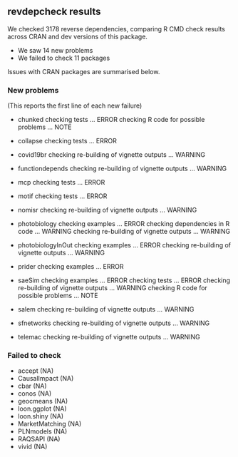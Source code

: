 ## revdepcheck results

We checked 3178 reverse dependencies, comparing R CMD check results across CRAN and dev versions of this package.

 * We saw 14 new problems
 * We failed to check 11 packages

Issues with CRAN packages are summarised below.

### New problems
(This reports the first line of each new failure)

* chunked
  checking tests ... ERROR
  checking R code for possible problems ... NOTE

* collapse
  checking tests ... ERROR

* covid19br
  checking re-building of vignette outputs ... WARNING

* functiondepends
  checking re-building of vignette outputs ... WARNING

* mcp
  checking tests ... ERROR

* motif
  checking tests ... ERROR

* nomisr
  checking re-building of vignette outputs ... WARNING

* photobiology
  checking examples ... ERROR
  checking dependencies in R code ... WARNING
  checking re-building of vignette outputs ... WARNING

* photobiologyInOut
  checking examples ... ERROR
  checking re-building of vignette outputs ... WARNING

* prider
  checking examples ... ERROR

* saeSim
  checking examples ... ERROR
  checking tests ... ERROR
  checking re-building of vignette outputs ... WARNING
  checking R code for possible problems ... NOTE

* salem
  checking re-building of vignette outputs ... WARNING

* sfnetworks
  checking re-building of vignette outputs ... WARNING

* telemac
  checking re-building of vignette outputs ... WARNING

### Failed to check

* accept         (NA)
* CausalImpact   (NA)
* cbar           (NA)
* conos          (NA)
* geocmeans      (NA)
* loon.ggplot    (NA)
* loon.shiny     (NA)
* MarketMatching (NA)
* PLNmodels      (NA)
* RAQSAPI        (NA)
* vivid          (NA)
